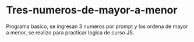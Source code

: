 # Tres-numeros-de-mayor-a-menor
Programa basico, se ingresan 3 numeros por prompt y los ordena de mayor a menor, se realizo para practicar logica de curso JS.
